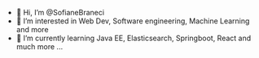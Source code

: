 - 👋 Hi, I’m @SofianeBraneci
- 👀 I’m interested in Web Dev, Software engineering, Machine Learning and more
- 🌱 I’m currently learning Java EE, Elasticsearch, Springboot, React and much more ...


<!---
SofianeBraneci/SofianeBraneci is a ✨ special ✨ repository because its `README.md` (this file) appears on your GitHub profile.
You can click the Preview link to take a look at your changes.
--->
